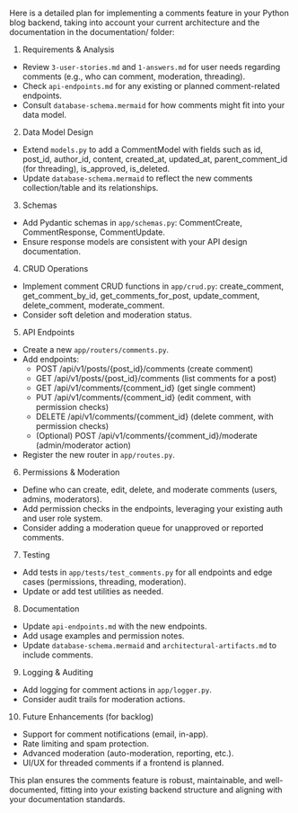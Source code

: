 Here is a detailed plan for implementing a comments feature in your Python blog backend, taking into account your current architecture and the documentation in the documentation/ folder:

1. Requirements & Analysis
- Review `3-user-stories.md` and `1-answers.md` for user needs regarding comments (e.g., who can comment, moderation, threading).
- Check `api-endpoints.md` for any existing or planned comment-related endpoints.
- Consult `database-schema.mermaid` for how comments might fit into your data model.

2. Data Model Design
- Extend `models.py` to add a CommentModel with fields such as id, post_id, author_id, content, created_at, updated_at, parent_comment_id (for threading), is_approved, is_deleted.
- Update `database-schema.mermaid` to reflect the new comments collection/table and its relationships.

3. Schemas
- Add Pydantic schemas in `app/schemas.py`: CommentCreate, CommentResponse, CommentUpdate.
- Ensure response models are consistent with your API design documentation.

4. CRUD Operations
- Implement comment CRUD functions in `app/crud.py`: create_comment, get_comment_by_id, get_comments_for_post, update_comment, delete_comment, moderate_comment.
- Consider soft deletion and moderation status.

5. API Endpoints
- Create a new `app/routers/comments.py`.
- Add endpoints:
  - POST /api/v1/posts/{post_id}/comments (create comment)
  - GET /api/v1/posts/{post_id}/comments (list comments for a post)
  - GET /api/v1/comments/{comment_id} (get single comment)
  - PUT /api/v1/comments/{comment_id} (edit comment, with permission checks)
  - DELETE /api/v1/comments/{comment_id} (delete comment, with permission checks)
  - (Optional) POST /api/v1/comments/{comment_id}/moderate (admin/moderator action)
- Register the new router in `app/routes.py`.

6. Permissions & Moderation
- Define who can create, edit, delete, and moderate comments (users, admins, moderators).
- Add permission checks in the endpoints, leveraging your existing auth and user role system.
- Consider adding a moderation queue for unapproved or reported comments.

7. Testing
- Add tests in `app/tests/test_comments.py` for all endpoints and edge cases (permissions, threading, moderation).
- Update or add test utilities as needed.

8. Documentation
- Update `api-endpoints.md` with the new endpoints.
- Add usage examples and permission notes.
- Update `database-schema.mermaid` and `architectural-artifacts.md` to include comments.

9. Logging & Auditing
- Add logging for comment actions in `app/logger.py`.
- Consider audit trails for moderation actions.

10. Future Enhancements (for backlog)
- Support for comment notifications (email, in-app).
- Rate limiting and spam protection.
- Advanced moderation (auto-moderation, reporting, etc.).
- UI/UX for threaded comments if a frontend is planned.

This plan ensures the comments feature is robust, maintainable, and well-documented, fitting into your existing backend structure and aligning with your documentation standards.